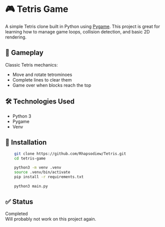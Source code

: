 # 🎮 Tetris Game

A simple Tetris clone built in Python using [Pygame](https://www.pygame.org/). This project is great for learning how to manage game loops, collision detection, and basic 2D rendering.

## 🧱 Gameplay

Classic Tetris mechanics:
- Move and rotate tetrominoes
- Complete lines to clear them
- Game over when blocks reach the top

## 🛠️ Technologies Used

- Python 3
- Pygame
- Venv

## 🚀 Installation

```bash
    git clone https://github.com/Rhapsodiew/Tetris.git
    cd tetris-game

    python3 -m venv .venv
    source .venv/bin/activate
    pip install -r requirements.txt
    
    python3 main.py
```

## ✅ Status

Completed  
Will probably not work on this project again.
